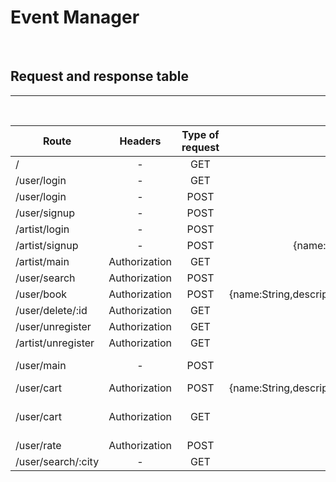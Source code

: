 # Event Manager

<br />

## Request and response table

___

<br />


|  Route    |        Headers           | Type of request  |       Data              |  Response  |
| --------- |:---------------:|:-----------------:|:-----------------------:|:----------:|
| /| - | GET |        -          |     Welcome message |
| /user/login | - | GET | - | {message:"please login to continue"} | 
| /user/login |        -         | POST | {name:String,passwd:String} | {token:String,name:String}|
| /user/signup |        -        |POST | {name:String,passwd:String,confirm:String} | {token:String,name:String}|
| /artist/login |        -        | POST | {name:String,passwd:String} | {token:String,name:String}|
| /artist/signup |        -      | POST | {name:String,passwd:String,type:String,rate:Number,location:String} | {token:String,name:String}|
| /artist/main |        Authorization    | GET | - | {bookings:{user:String,description:String,date:String,time:String,address:String}} | 
| /user/search |         Authorization       | POST | {query:String} | {name:String,type:String,bookings:[booking]rate:Number,location:String} | 
| /user/book |        Authorization      | POST | {name:String,description:String,artist:String,id:String,date:dd/mm/yy,time:String,address:String} | {message:"Event has been booked"}|
| /user/delete/:id |        Authorization|        GET |  id of artist as GET parameter | {message:"Event booking is cancelled"} |
| /user/unregister | Authorization | GET |  -  | redirected to welcome page |
| /artist/unregister | Authorization | GET |  -  | redirected to welcome page  |
| /user/main | - | POST | optional {rate:"1000-2000",rating:5} |  { data: [ {name:String,type:String,bookings:[booking]rate:Number,location:String,rating:Number,city:String} ]  }|
| /user/cart | Authorization | POST | {name:String,description:String,artist:String,id:String,date:dd/mm/yy,time:String,address:String} | {message:"artist has been added to cart"}|
| /user/cart | Authorization | GET | - | {data:[ {name:String,description:String,artist:String,id:String,date:dd/mm/yy,time:String,address:String}, ]} |
| /user/rate | Authorization | POST | {id:"Artist ID,rating:Number} | {rating:User rating Number} | 
| /user/search/:city | - | GET | city as GET parameter |  { data: [ {name:String,type:String,rate:Number,location:String,rating:Number,city:String} ]  }|